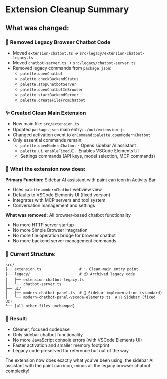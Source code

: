 # Extension Cleanup Summary

## What was changed:

### 🧹 **Removed Legacy Browser Chatbot Code**

- Moved `extension-chatbot.ts` → `src/legacy/extension-chatbot-legacy.ts`
- Moved `chatbot-server.ts` → `src/legacy/chatbot-server.ts`
- Removed legacy commands from `package.json`:
  - `palette.openChatbot`
  - `palette.checkBackendStatus`
  - `palette.stopChatbotServer`
  - `palette.openChatbotInBrowser`
  - `palette.startBackendServer`
  - `palette.createFileFromChatbot`

### ✨ **Created Clean Main Extension**

- New main file: `src/extension.ts`
- Updated `package.json` main entry: `./out/extension.js`
- Changed activation event to `onCommand:palette.openModernChatbot`
- Only essential commands remain:
  - `palette.openModernChatbot` - Opens sidebar AI assistant
  - `palette.ui.enableFixedUI` - Enables VSCode Elements UI
  - Settings commands (API keys, model selection, MCP commands)

### 🎯 **What the extension now does:**

**Primary Function:** Sidebar AI assistant with paint can icon in Activity Bar

- Uses `palette.modernChatbot` webview view
- Defaults to VSCode Elements UI (fixed version)
- Integrates with MCP servers and tool system
- Conversation management and settings

**What was removed:** All browser-based chatbot functionality

- No more HTTP server startup
- No more Simple Browser integration
- No more file operation bridge for browser chatbot
- No more backend server management commands

### 📁 **Current Structure:**

```
src/
├── extension.ts                 # ✨ Clean main entry point
├── legacy/                      # 📦 Archived legacy code
│   ├── extension-chatbot-legacy.ts
│   └── chatbot-server.ts
├── ui/
│   ├── modern-chatbot-panel.ts  # 🎨 Sidebar implementation (standard)
│   └── modern-chatbot-panel-vscode-elements.ts  # 🔧 Sidebar (fixed UI)
└── [all other files unchanged]
```

### 🚀 **Result:**

- Cleaner, focused codebase
- Only sidebar chatbot functionality
- No more JavaScript console errors (with VSCode Elements UI)
- Faster activation and smaller memory footprint
- Legacy code preserved for reference but out of the way

The extension now does exactly what you've been using: the sidebar AI assistant with the paint can icon, minus all the legacy browser chatbot complexity!
